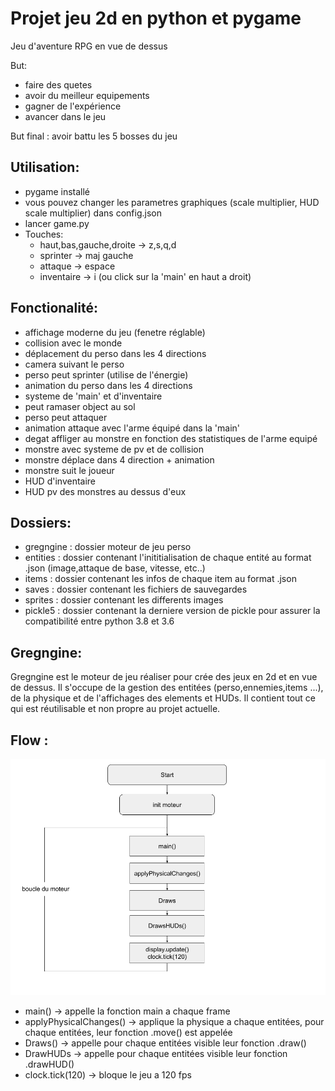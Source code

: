 # Projet jeu 2d en python et pygame
Jeu d'aventure RPG en vue de dessus 

But:
 - faire des quetes 
 - avoir du meilleur equipements
 - gagner de l'expérience
 - avancer dans le jeu

But final : avoir battu les 5 bosses du jeu

## Utilisation:
 - pygame installé 
 - vous pouvez changer les parametres graphiques (scale multiplier, HUD scale multiplier) dans config.json
 - lancer game.py
 - Touches:
    - haut,bas,gauche,droite -> z,s,q,d
    - sprinter -> maj gauche
    - attaque -> espace
    - inventaire -> i (ou click sur la 'main' en haut a droit)

## Fonctionalité:
 - affichage moderne du jeu (fenetre réglable)
 - collision avec le monde
 - déplacement du perso dans les 4 directions
 - camera suivant le perso
 - perso peut sprinter (utilise de l'énergie)
 - animation du perso dans les 4 directions
 - systeme de 'main' et d'inventaire 
 - peut ramaser object au sol
 - perso peut attaquer
 - animation attaque avec l'arme équipé dans la 'main'
 - degat affliger au monstre en fonction des statistiques de l'arme equipé
 - monstre avec systeme de pv et de collision
 - monstre déplace dans 4 direction + animation
 - monstre suit le joueur
 - HUD d'inventaire
 - HUD pv des monstres au dessus d'eux

## Dossiers:
 - gregngine : dossier moteur de jeu perso
 - entities : dossier contenant l'inititialisation de chaque entité au format .json (image,attaque de base, vitesse, etc..)
 - items : dossier contenant les infos de chaque item au format .json
 - saves : dossier contenant les fichiers de sauvegardes
 - sprites : dossier contenant les differents images 
 - pickle5 : dossier contenant la derniere version de pickle pour assurer la compatibilité entre python 3.8 et 3.6

## Gregngine:
Gregngine est le moteur de jeu réaliser pour crée des jeux en 2d et en vue de dessus.
Il s'occupe de la gestion des entitées (perso,ennemies,items ...), de la physique et de l'affichages des elements et HUDs.
Il contient tout ce qui est réutilisable et non propre au projet actuelle.

## Flow :

![alt text](readme/graph.png "graph")

- main() -> appelle la fonction main a chaque frame
- applyPhysicalChanges() -> applique la physique a chaque entitées, pour chaque entitées, leur fonction .move() est appelée
- Draws() -> appelle pour chaque entitées visible leur fonction .draw()
- DrawHUDs -> appelle pour chaque entitées visible leur fonction .drawHUD()
- clock.tick(120) -> bloque le jeu a 120 fps
